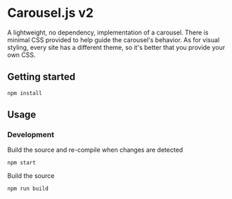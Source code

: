 # Carousel.js v2
A lightweight, no dependency, implementation of a carousel. There is minimal CSS provided to help guide the carousel's behavior. As for visual styling, every site has a different theme, so it's better that you provide your own CSS.

## Getting started
```
npm install
```

## Usage

### Development
Build the source and re-compile when changes are detected
```
npm start
```

Build the source
```
npm run build
```
